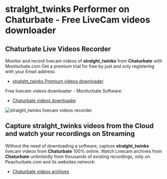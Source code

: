 # stralght_twinks Performer on Chaturbate - Free LiveCam videos downloader

## Chaturbate Live Videos Recorder

Monitor and record livecam videos of **stralght_twinks** from **Chaturbate** with Moniturbate.com
Get a premium trial for free by just and only registering with your Email address:
* [stralght_twinks Premium videos downloader](https://moniturbate.com/request-demo-licence-key.html)

Free livecam videos downloader - Moniturbate Software:
* [Chaturbate videos downloader](https://moniturbate.com/moniturbate-download-software.html)

![stralght_twinks livecam videos recorder](https://peachurnet.com/templates/moniturbate-software.png)


## Capture stralght_twinks videos from the Cloud and watch your recordings on Streaming

Without the need of downloading a software, capture **stralght_twinks** livecam videos from **Chaturbate** 100% online.
Watch Livecam archives from **Chaturbate** unlimitedly from thousands of existing recordings, only on Peachurbate.com and its websites network:
* [Chaturbate videos archives](https://peachurnet.com/)